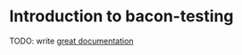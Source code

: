# Introduction to bacon-testing

TODO: write [great documentation](http://jacobian.org/writing/what-to-write/)
